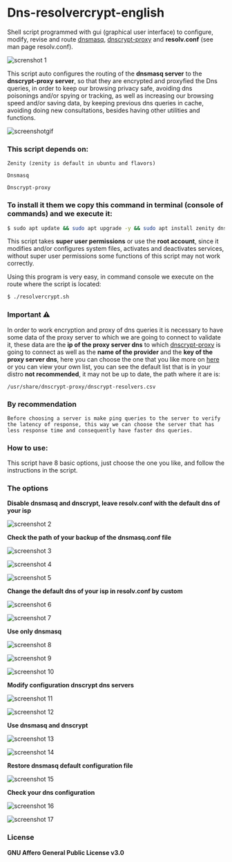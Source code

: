 # Dns-resolvercrypt-english



Shell script programmed with gui (graphical user interface) to configure, modify, revise and route [dnsmasq](https://wiki.debian.org/HowTo/dnsmasq), [dnscrypt-proxy](https://www.dnscrypt.org/) and **resolv.conf** (see man page resolv.conf).



![screnshot 1](screenshots/4.png)



This script auto configures the routing of the **dnsmasq server** to the **dnscrypt-proxy server**, so that they are encrypted and proxyfied the Dns queries, in order to keep our browsing privacy safe, avoiding dns poisonings and\/or spying or tracking, as well as increasing our browsing speed and\/or saving data, by keeping previous dns queries in cache, avoiding doing new consultations, besides having other utilities and functions.


![screenshotgif](screenshots/dnscrypt.gif)



### This script depends on:


```
Zenity (zenity is default in ubuntu and flavors)

Dnsmasq

Dnscrypt-proxy
```


### To install it them we copy this command in terminal (console of commands) and we execute it:


 ```bash
 $ sudo apt update && sudo apt upgrade -y && sudo apt install zenity dnsmasq dnscrypt-proxy
 ```


This script takes **super user permissions** or use the **root account**, since it modifies and\/or configures system files, activates and deactivates services, without super user permissions some functions of this script may not work correctly.


Using this program is very easy, in command console we execute on the route where the script is located:


```bash
$ ./resolvercrypt.sh
```


### Important :warning:


In order to work encryption and proxy of dns queries it is necessary to have some data of the proxy server to which we are going to connect to validate it, these data are the **ip of the proxy server dns** to which [dnscrypt-proxy](https://www.dnscrypt.org/) is going to connect as well as the **name of the provider** and the **key of the proxy server dns**, here you can choose the one that you like more on [here](https://github.com/jedisct1/dnscrypt-proxy/blob/master/dnscrypt-resolvers.csv) or you can view your own list, you can see the default list that is in your distro **not recommended**, it may not be up to date, the path where it are is:

`/usr/share/dnscrypt-proxy/dnscrypt-resolvers.csv`


### By recommendation

`Before choosing a server is make ping queries to the server to verify the latency of response, this way we can choose the server that has less response time and consequently have faster dns queries.`

### How to use:

This script have 8 basic options, just choose the one you like, and follow the instructions in the script.

### The options


**Disable dnsmasq and dnscrypt, leave resolv.conf with the default dns of your isp**


![screenshot 2](screenshots/dis.png)


**Check the path of your backup of the dnsmasq.conf file**


![screenshot 3](screenshots/che.png)

![screenshot 4](screenshots/che2.png)

![screenshot 5](screenshots/che3.png)


**Change the default dns of your isp in resolv.conf by custom**


![screenshot 6](screenshots/7.png)

![screenshot 7](screenshots/8.png)


**Use only dnsmasq**


![screenshot 8](screenshots/9.png)

![screenshot 9](screenshots/10.png)

![screenshot 10](screenshots/11.png)


**Modify configuration dnscrypt dns servers**


![screenshot 11](screenshots/12.png)

![screenshot 12](screenshots/13.png)


**Use dnsmasq and dnscrypt**


![screenshot 13](screenshots/16.png)

![screenshot 14](screenshots/17.png)


**Restore dnsmasq default configuration file**


![screenshot 15](screenshots/18.png)


**Check your dns configuration**

![screenshot 16](screenshots/19.png)

![screenshot 17](screenshots/21.png)





### License

**GNU Affero General Public License v3.0**
